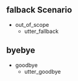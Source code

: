 ## falback Scenario
* out_of_scope
  <!-- - action_default_fallback -->
  - utter_fallback

## byebye
* goodbye
  - utter_goodbye

